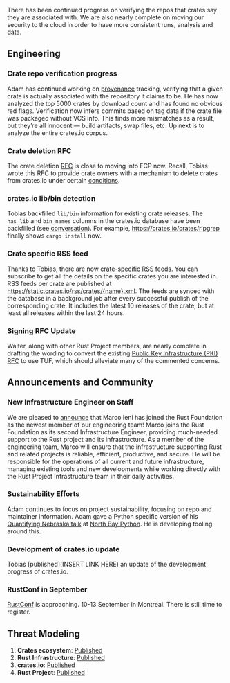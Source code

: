 There has been continued progress on verifying the repos that crates say they are associated with. We are also nearly complete on moving our security to the cloud in order to have more consistent runs, analysis and data.

## Engineering

### Crate repo verification progress

Adam has continued working on [provenance](https://lawngno.me/blog/2024/06/10/divine-provenance.html) tracking, verifying that a given crate is actually associated with the repository it claims to be. He has now analyzed the top 5000 crates by download count and has found no obvious red flags. Verification now infers commits based on tag data if the crate file was packaged without VCS info. This finds more mismatches as a result, but they’re all innocent — build artifacts, swap files, etc. Up next is to analyze the entire crates.io corpus.

### Crate deletion RFC

The crate deletion [RFC](https://github.com/rust-lang/rfcs/pull/3660) is close to moving into FCP now. Recall, Tobias wrote this RFC to provide crate owners with a mechanism to delete crates from crates.io under certain [conditions](https://github.com/Turbo87/rust-rfcs/blob/crates-io/crate-deletions/text/3660-crates-io-crate-deletions.md#proposal).

### crates.io lib/bin detection

Tobias backfilled `lib/bin` information for existing crate releases. The `has_lib` and `bin_names` columns in the crates.io database have been backfilled (see [conversation](https://rust-lang.zulipchat.com/#narrow/stream/318791-t-crates-io/topic/lib.2Fbin.20detection)). For example, https://crates.io/crates/ripgrep finally shows `cargo install` now.

### Crate specific RSS feed

Thanks to Tobias, there are now [crate-specific RSS feeds](https://github.com/rust-lang/crates.io/pull/9064). You can subscribe to get all the details on the specific crates you are interested in. RSS feeds per crate are published at https://static.crates.io/rss/crates/{name}.xml. The feeds are synced with the database in a background job after every successful publish of the corresponding crate. It includes the latest 10 releases of the crate, but at least all releases within the last 24 hours.

### Signing RFC Update

Walter, along with other Rust Project members, are nearly complete in drafting the wording to convert the existing [Public Key Infrastructure (PKI) RFC](https://github.com/rust-lang/rfcs/pull/3579) to use TUF, which should alleviate many of the commented concerns.

## Announcements and Community

### New Infrastructure Engineer on Staff

We are pleased to [announce](https://foundation.rust-lang.org/news/welcoming-infrastructure-engineer-marco-ieni-to-the-rust-foundation-team/) that Marco Ieni has joined the Rust Foundation as the newest member of our engineering team! Marco joins the Rust Foundation as its second Infrastructure Engineer, providing much-needed support to the Rust project and its infrastructure. As a member of the engineering team, Marco will ensure that the infrastructure supporting Rust and related projects is reliable, efficient, productive, and secure. He will be responsible for the operations of all current and future infrastructure, managing existing tools and new developments while working directly with the Rust Project Infrastructure team in their daily activities.

### Sustainability Efforts

Adam continues to focus on project sustainability, focusing on repo and maintainer information. Adam gave a Python specific version of his [Quantifying Nebraska talk](https://www.youtube.com/watch?v=QMHpy_mcx0Q) at [North Bay Python](https://pretalx.northbaypython.org/nbpy-2024/talk/9EXJ7T/). He is developing tooling around this.

### Development of crates.io update

Tobias [published](INSERT LINK HERE) an update of the development progress of crates.io.

### RustConf in September

[RustConf](https://rustconf.com/) is approaching. 10-13 September in Montreal. There is still time to register.

## Threat Modeling

1. **Crates ecosystem**: [Published](https://drive.google.com/file/d/1YxpJ0W5eqat2Y3ZfbdwKm_AoNhX3hIj_/)
2. **Rust Infrastructure**: [Published](https://docs.google.com/document/d/10Qlf8lk7VbpWhA0wHqJj4syYuUVr8rkGVM-k2qkb0QE/)
3. **crates.io**: [Published](https://docs.google.com/document/d/1krEL8zccid44ojS2vqxH4HRCD-bPzC7tLfcDhc5QekI/)
4. **Rust Project**: [Published](https://docs.google.com/document/d/1kpUUYekiiZRARk_EDQ7merBLmwp301yCE28MkQH-x8k/)
